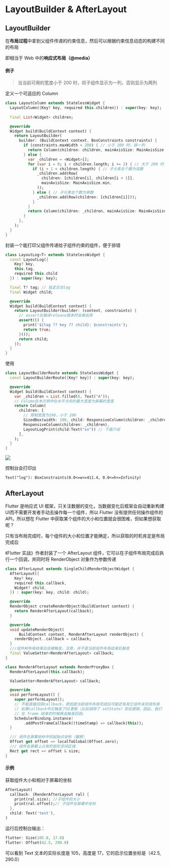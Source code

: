 # LayoutBuilder & AfterLayout

## LayoutBuilder

在**布局过程**中拿到父组件传递的约束信息，然后可以根据约束信息动态的构建不同的布局

即相当于 Web 中的**响应式布局（@media）**

#### 例子

> 当当前可用的宽度小于 200 时，将子组件显示为一列，否则显示为两列

定义一个可适应的 Column

```dart
class LayoutColumn extends StatelessWidget {
  LayoutColumn({Key? key, required this.children}) : super(key: key);
  
  final List<Widget> children;

  @override
  Widget build(BuildContext context) {
    return LayoutBuilder(
      builder: (BuildContext context, BoxConstraints constraints) {
        if (constraints.maxWidth < 200) { // 小于 200 时，排一列
          return Column(children: children, mainAxisSize: MainAxisSize.min);
        } else {
          var _children = <Widget>[];
          for (var i = 0; i < children.length; i += 2) { // 大于 200 时，排两列
            if (i + 1 < children.length) { // 子元素总个数为双数
              _children.add(Row(
                children: [children[i], children[i + 1]],
                mainAxisSize: MainAxisSize.min,
              ));
            } else { // 子元素总个数为单数
              _children.add(Row(children: [children[i]]));
            }
          }
          return Column(children: _children, mainAxisSize: MainAxisSize.min);
        }
      },
    );
  }
}
```

封装一个能打印父组件传递给子组件约束的组件，便于排错

```dart
class LayoutLog<T> extends StatelessWidget {
  const LayoutLog({
    Key? key,
    this.tag,
    required this.child
  }) : super(key: key);

  final T? tag; // 指定日志tag
  final Widget child;

  @override
  Widget build(BuildContext context) {
    return LayoutBuilder(builder: (context, constraints) {
      // assert在编译release版本时会被去除
      assert(() {
        print('${tag ?? key ?? child}: $constraints');
        return true;
      }());
      return child;
    });
  }
}
```

使用

```dart
class LayoutBuilderRoute extends StatelessWidget {
  const LayoutBuilderRoute({Key? key}) : super(key: key);

  @override
  Widget build(BuildContext context) {
    var _children = List.filled(6, Text("A"));
    // Column在本示例中在水平方向的最大宽度为屏幕的宽度
    return Column(
      children: [
        // 限制宽度为190，小于 200
        SizedBox(width: 190, child: ResponsiveColumn(children: _children)),
        ResponsiveColumn(children: _children),
        LayoutLogPrint(child:Text("xx")) // 下面介绍
      ],
    );
  }
}
```

![](https://cdn.jsdelivr.net/gh/kingmusi/blogImages/img/202201110018095.png)

控制台会打印出

```shell
Text("log"): BoxConstraints(0.0<=w<=411.4, 0.0<=h<=Infinity)
```

## AfterLayout

Flutter 是响应式 UI 框架，只关注数据的变化，当数据变化后框架会自动重新构建UI而不需要开发者手动去操作每一个组件，所以 Flutter 没有提供任何操作组件的 API，所以想在 Flutter 中获取某个组件的大小和位置就会很困难，但如果想获取呢？

只有当布局完成时，每个组件的大小和位置才能确定，所以获取的时机肯定是布局完成后

《Flutter 实战》作者封装了一个 AfterLayout 组件，它可以在子组件布局完成后执行一个回调，并同时将 RenderObject 对象作为参数传递

```dart
class AfterLayout extends SingleChildRenderObjectWidget {
  AfterLayout({
    Key? key,
    required this.callback,
    Widget? child,
  }) : super(key: key, child: child);

  @override
  RenderObject createRenderObject(BuildContext context) {
    return RenderAfterLayout(callback);
  }

  @override
  void updateRenderObject(
      BuildContext context, RenderAfterLayout renderObject) {
    renderObject..callback = callback;
  }
  ///组件树布局结束后会被触发，注意，并不是当前组件布局结束后触发
  final ValueSetter<RenderAfterLayout> callback;
}

class RenderAfterLayout extends RenderProxyBox {
  RenderAfterLayout(this.callback);

  ValueSetter<RenderAfterLayout> callback;

  @override
  void performLayout() {
    super.performLayout();
    // 不能直接回调callback，原因是当前组件布局完成后可能还有其它组件未完成布局
    // 如果callback中又触发了UI更新（比如调用了 setState）则会报错。因此，我们
    // 在 frame 结束的时候再去触发回调。
    SchedulerBinding.instance!
        .addPostFrameCallback((timeStamp) => callback(this));
  }

  /// 组件在屏幕坐标中的起始点坐标（偏移）
  Offset get offset => localToGlobal(Offset.zero);
  /// 组件在屏幕上占有的矩形空间区域
  Rect get rect => offset & size;
}
```

#### 示例

获取组件大小和相对于屏幕的坐标

```dart
AfterLayout(
  callback: (RenderAfterLayout ral) {
    print(ral.size); //子组件的大小
    print(ral.offset);// 子组件在屏幕中坐标
  },
  child: Text('test'),
)
```

运行后控制台输出：

```dart
flutter: Size(105.0, 17.0)
flutter: Offset(42.5, 290.0)
```

可以看到 Text 文本的实际长度是 105，高度是 17，它的启示位置坐标是（42.5, 290.0）
